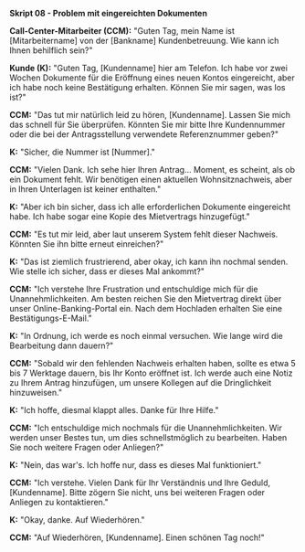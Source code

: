 **Skript 08 - Problem mit eingereichten Dokumenten**

**Call-Center-Mitarbeiter (CCM):** "Guten Tag, mein Name ist [Mitarbeitername] von der [Bankname] Kundenbetreuung. Wie kann ich Ihnen behilflich sein?"

**Kunde (K):** "Guten Tag, [Kundenname] hier am Telefon. Ich habe vor zwei Wochen Dokumente für die Eröffnung eines neuen Kontos eingereicht, aber ich habe noch keine Bestätigung erhalten. Können Sie mir sagen, was los ist?"

**CCM:** "Das tut mir natürlich leid zu hören, [Kundenname]. Lassen Sie mich das schnell für Sie überprüfen. Könnten Sie mir bitte Ihre Kundennummer oder die bei der Antragsstellung verwendete Referenznummer geben?"

**K:** "Sicher, die Nummer ist [Nummer]."

**CCM:** "Vielen Dank. Ich sehe hier Ihren Antrag... Moment, es scheint, als ob ein Dokument fehlt. Wir benötigen einen aktuellen Wohnsitznachweis, aber in Ihren Unterlagen ist keiner enthalten."

**K:** "Aber ich bin sicher, dass ich alle erforderlichen Dokumente eingereicht habe. Ich habe sogar eine Kopie des Mietvertrags hinzugefügt."

**CCM:** "Es tut mir leid, aber laut unserem System fehlt dieser Nachweis. Könnten Sie ihn bitte erneut einreichen?"

**K:** "Das ist ziemlich frustrierend, aber okay, ich kann ihn nochmal senden. Wie stelle ich sicher, dass er dieses Mal ankommt?"

**CCM:** "Ich verstehe Ihre Frustration und entschuldige mich für die Unannehmlichkeiten. Am besten reichen Sie den Mietvertrag direkt über unser Online-Banking-Portal ein. Nach dem Hochladen erhalten Sie eine Bestätigungs-E-Mail."

**K:** "In Ordnung, ich werde es noch einmal versuchen. Wie lange wird die Bearbeitung dann dauern?"

**CCM:** "Sobald wir den fehlenden Nachweis erhalten haben, sollte es etwa 5 bis 7 Werktage dauern, bis Ihr Konto eröffnet ist. Ich werde auch eine Notiz zu Ihrem Antrag hinzufügen, um unsere Kollegen auf die Dringlichkeit hinzuweisen."

**K:** "Ich hoffe, diesmal klappt alles. Danke für Ihre Hilfe."

**CCM:** "Ich entschuldige mich nochmals für die Unannehmlichkeiten. Wir werden unser Bestes tun, um dies schnellstmöglich zu bearbeiten. Haben Sie noch weitere Fragen oder Anliegen?"

**K:** "Nein, das war's. Ich hoffe nur, dass es dieses Mal funktioniert."

**CCM:** "Ich verstehe. Vielen Dank für Ihr Verständnis und Ihre Geduld, [Kundenname]. Bitte zögern Sie nicht, uns bei weiteren Fragen oder Anliegen zu kontaktieren."

**K:** "Okay, danke. Auf Wiederhören."

**CCM:** "Auf Wiederhören, [Kundenname]. Einen schönen Tag noch!"

